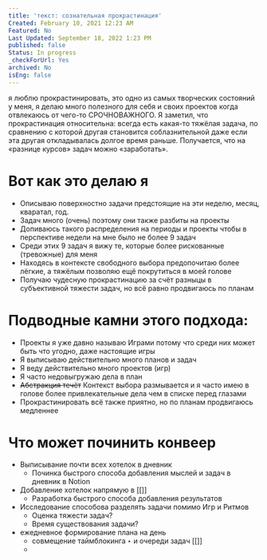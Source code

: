 ```yaml
---
title: 'текст: сознательная прокрастинация'
Created: February 10, 2021 12:23 AM
Featured: No
Last Updated: September 18, 2022 1:23 PM
published: false
Status: In progress
_checkForUrl: Yes
archived: No
isEng: false
---
```


я люблю прокрастинировать, это одно из самых творческих состояний у меня, я делаю много полезного для себя и своих проектов когда отвлекаюсь от чего-то СРОЧНОВАЖНОГО. Я заметил, что прокрастинация относительна: всегда есть какая-то тяжёлая задача, по сравнению с которой другая становится соблазнительной даже если эта другая откладывалась долгое время раньше. Получается, что на «разнице курсов» задач можно «заработать».

# Вот как это делаю я

- Описываю поверхностно задачи предстоящие на эти неделю, месяц, кваратал, год.
- Задач много (очень) поэтому они также разбиты на проекты
- Допиваюсь такого распределения на периоды и проекты чтобы в перспективе недели на мне было не более 9 задач
- Среди этих 9 задач я вижу те, которые более рискованные (тревожные) для меня
- Находясь в контексте свободного выбора предопочитаю более лёгкие, а тяжёлым позволяю ещё покрутиться в моей голове
- Получаю чудесную прокрастинацию за счёт разныцы в субъективной тяжести задач, но всё равно продвигаюсь по планам

# Подводные камни этого подхода:

- Проекты я уже давно называю Играми потому что среди них может быть что угодно, даже настоящие игры
- Я выписываю действительно много планов и задач
- Я веду действительно много проектов (игр)
- Я часто недовыгружаю дела в план
- ~~Абстракция течёт~~ Контекст выбора размывается и я часто имею в голове более привлекательные дела чем в списке перед глазами
- Прокрастинировать всё также приятно, но по планам продвигаюсь медленнее

# Что может починить конвеер

- Выписывание почти всех хотелок в дневник
    - Починка быстрого способа добавления мыслей и задач в дневник в Notion
- Добавление хотелок напрямую в [[]]
    - Разработка быстрого способа добавления результатов
- Исследование способова разделять задачи помимо Игр и Ритмов
    - Оценка тяжести задач?
    - Время существования задачи?
- ежедневное формирование плана на день
    - совмещение таймблокинга ‣ и очереди задач [[]]
    -